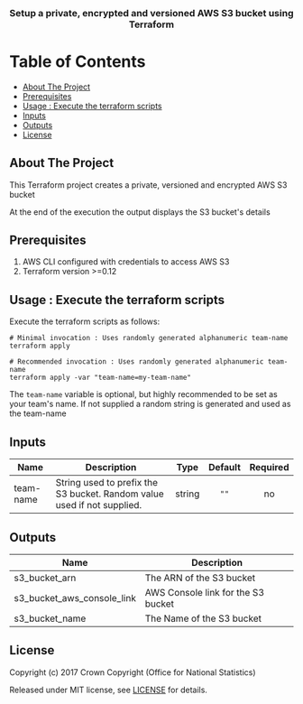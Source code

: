 <br />
<p align="center">
 <h3 align="center">Setup a private, encrypted and versioned AWS S3 bucket using Terraform</h3>
</p>

# Table of Contents

<!-- vim-markdown-toc GFM -->

* [About The Project](#about-the-project)
* [Prerequisites](#prerequisites)
* [Usage : Execute the terraform scripts](#usage--execute-the-terraform-scripts)
* [Inputs](#inputs)
* [Outputs](#outputs)
* [License](#license)

<!-- vim-markdown-toc -->


<!-- ABOUT THE PROJECT -->
## About The Project

This Terraform project creates a private, versioned and encrypted AWS S3 bucket

At the end of the execution the output displays the S3 bucket's details

## Prerequisites
1. AWS CLI configured with credentials to access AWS S3
2. Terraform version >=0.12

<!-- GETTING STARTED -->
## Usage : Execute the terraform scripts

Execute the terraform scripts as follows:
```
# Minimal invocation : Uses randomly generated alphanumeric team-name
terraform apply

# Recommended invocation : Uses randomly generated alphanumeric team-name
terraform apply -var "team-name=my-team-name"
```

The `team-name` variable is optional, but highly recommended to be set as your team's name.
If not supplied a random string is generated and used as the team-name

<!-- BEGINNING OF PRE-COMMIT-TERRAFORM DOCS HOOK -->
## Inputs

| Name | Description | Type | Default | Required |
|------|-------------|:----:|:-----:|:-----:|
| team-name | String used to prefix the S3 bucket. Random value used if not supplied. | string | `""` | no |

## Outputs

| Name | Description |
|------|-------------|
| s3\_bucket\_arn | The ARN of the S3 bucket |
| s3\_bucket\_aws\_console\_link | AWS Console link for the S3 bucket |
| s3\_bucket\_name | The Name of the S3 bucket |

<!-- END OF PRE-COMMIT-TERRAFORM DOCS HOOK -->

## License

Copyright (c) 2017 Crown Copyright (Office for National Statistics)

Released under MIT license, see [LICENSE](LICENSE) for details.

